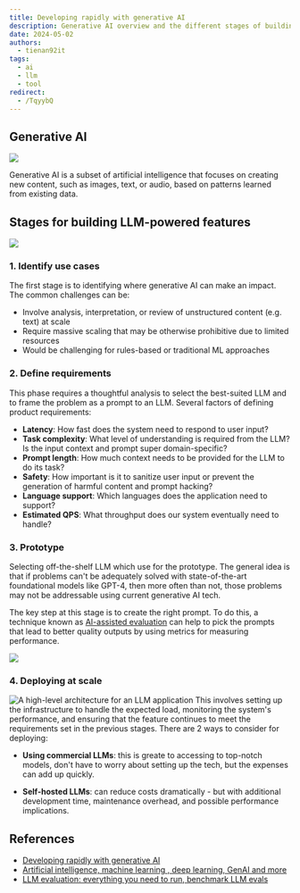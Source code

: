 ```yaml
---
title: Developing rapidly with generative AI
description: Generative AI overview and the different stages of building an LLM-powered feature
date: 2024-05-02
authors:
  - tienan92it
tags:
  - ai
  - llm
  - tool
redirect:
  - /TqyybQ
---
```


## Generative AI

![](assets/developing-rapidly-with-generative-ai_ai-eco.webp)

Generative AI is a subset of artificial intelligence that focuses on creating new content, such as images, text, or audio, based on patterns learned from existing data.

## Stages for building LLM-powered features

![](assets/developing-rapidly-with-generative-ai_llm-building-stages.webp)

### 1. Identify use cases

The first stage is to identifying where generative AI can make an impact. The common challenges can be:

- Involve analysis, interpretation, or review of unstructured content (e.g. text) at scale
- Require massive scaling that may be otherwise prohibitive due to limited resources
- Would be challenging for rules-based or traditional ML approaches

### 2. Define requirements

This phase requires a thoughtful analysis to select the best-suited LLM and to frame the problem as a prompt to an LLM. Several factors of defining product requirements:

- **Latency**: How fast does the system need to respond to user input?
- **Task complexity**: What level of understanding is required from the LLM? Is the input context and prompt super domain-specific?
- **Prompt length**: How much context needs to be provided for the LLM to do its task?
- **Safety**: How important is it to sanitize user input or prevent the generation of harmful content and prompt hacking?
- **Language support**: Which languages does the application need to support?
- **Estimated QPS**: What throughput does our system eventually need to handle?

### 3. Prototype

Selecting off-the-shelf LLM which use for the prototype. The general idea is that if problems can't be adequately solved with state-of-the-art foundational models like GPT-4, then more often than not, those problems may not be addressable using current generative AI tech.

The key step at this stage is to create the right prompt. To do this, a technique known as [AI-assisted evaluation](https://arize.com/blog-course/llm-evaluation-the-definitive-guide/) can help to pick the prompts that lead to better quality outputs by using metrics for measuring performance.

![](assets/developing-rapidly-with-generative-ai_evaluating-prompts.webp)

### 4. Deploying at scale

![A high-level architecture for an LLM application](assets/developing-rapidly-with-generative-ai_llm-arch.webp) This involves setting up the infrastructure to handle the expected load, monitoring the system's performance, and ensuring that the feature continues to meet the requirements set in the previous stages. There are 2 ways to consider for deploying:

- **Using commercial LLMs**: this is greate to accessing to top-notch models, don't have to worry about setting up the tech, but the expenses can add up quickly.

- **Self-hosted LLMs**: can reduce costs dramatically - but with additional development time, maintenance overhead, and possible performance implications.

## References

- [Developing rapidly with generative AI](https://discord.com/blog/developing-rapidly-with-generative-ai)
- [Artificial intelligence, machine learning , deep learning, GenAI and more](https://medium.com/womenintechnology/ai-c3412c5aa0ac)
- [LLM evaluation: everything you need to run, benchmark LLM evals](https://arize.com/blog-course/llm-evaluation-the-definitive-guide/)
